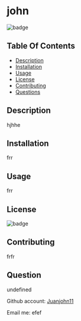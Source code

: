 # john
  ![badge](https://img.shields.io/badge/license-Apache-brightgreen)  

## Table Of Contents
- [Description](#discription)
- [Installation](#Installation)
- [Usage](#Usage)
- [License](#License) 
- [Contributing](#Contributing)
- [Questions](Questions)

## Description
hjhhe

## Installation
frr

## Usage
frr

## License
![badge](https://img.shields.io/badge/license-Apache-brightgreen)

## Contributing
frfr

## Question
undefined

Github account: [Juanjohn11](https://github.com/Juanjohn11)

Email me: efef
